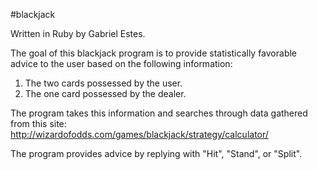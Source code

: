 #blackjack

Written in Ruby by Gabriel Estes.

The goal of this blackjack program is to provide statistically favorable advice to the user based on
the following information:
1) The two cards possessed by the user.
2) The one card possessed by the dealer.

The program takes this information and searches through data gathered from this site:
http://wizardofodds.com/games/blackjack/strategy/calculator/

The program provides advice by replying with "Hit", "Stand", or "Split".
